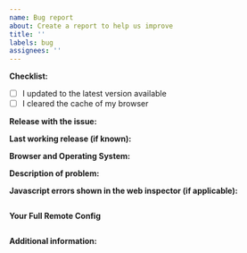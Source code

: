 ```yaml
---
name: Bug report
about: Create a report to help us improve
title: ''
labels: bug
assignees: ''
---
```


<!-- READ THIS FIRST:
- If you need additional help with this template please refer to https://www.home-assistant.io/help/reporting_issues/
- Make sure you are running the latest version of Home Assistant before reporting an issue: https://github.com/home-assistant/home-assistant/releases
- Provide as many details as possible. Do not delete any text from this template!
- Please check the README first to make sure that something isn't misconfigured.
-->

**Checklist:**

- [ ] I updated to the latest version available
- [ ] I cleared the cache of my browser

**Release with the issue:**

**Last working release (if known):**

**Browser and Operating System:**

<!--
Provide details about what browser (and version) you are seeing the issue in. And also which operating system this is on. If possible try to replicate the issue in other browsers and include your findings here.
-->

**Description of problem:**

<!--
Explain what the issue is, and how things should look/behave. If possible provide a screenshot with a description.
-->

**Javascript errors shown in the web inspector (if applicable):**

```

```

**Your Full Remote Config**

```yaml

```

**Additional information:**
